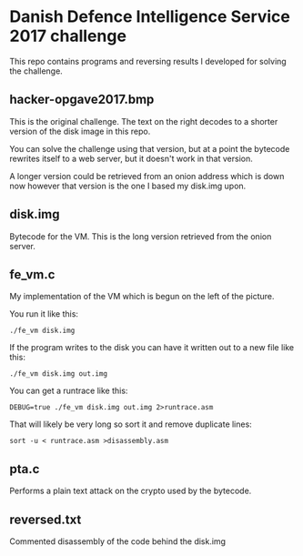 # Danish Defence Intelligence Service 2017 challenge

This repo contains programs and reversing results I developed for solving the challenge.

## hacker-opgave2017.bmp

This is the original challenge. The text on the right decodes to a shorter version of the disk image in this repo.

You can solve the challenge using that version, but at a point the bytecode rewrites itself to a web server, but it doesn't work in that version.

A longer version could be retrieved from an onion address which is down now however that version is the one I based my disk.img upon.

## disk.img

Bytecode for the VM. This is the long version retrieved from the onion server.

## fe_vm.c

My implementation of the VM which is begun on the left of the picture.

You run it like this:

```
./fe_vm disk.img
```

If the program writes to the disk you can have it written out to a new file like this:

```
./fe_vm disk.img out.img
```

You can get a runtrace like this:

```
DEBUG=true ./fe_vm disk.img out.img 2>runtrace.asm
```

That will likely be very long so sort it and remove duplicate lines:


```
sort -u < runtrace.asm >disassembly.asm
```

## pta.c

Performs a plain text attack on the crypto used by the bytecode.

## reversed.txt

Commented disassembly of the code behind the disk.img
